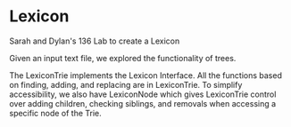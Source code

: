 # Lexicon
Sarah and Dylan's 136 Lab to create a Lexicon

Given an input text file, we explored the functionality of trees. 

The LexiconTrie implements the Lexicon Interface. All the functions based on finding, adding, and replacing are in LexiconTrie. To simplify accessibility, we also have LexiconNode which gives LexiconTrie control over adding children, checking siblings, and removals when accessing a specific node of the Trie.
